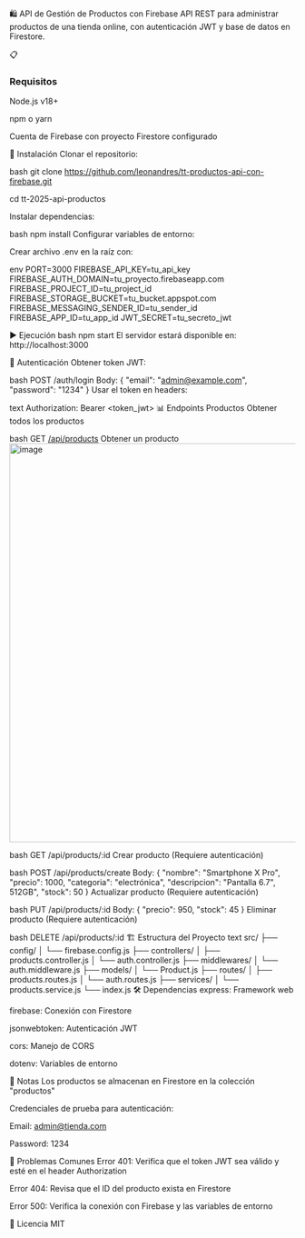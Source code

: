 🛍️ API de Gestión de Productos con Firebase
API REST para administrar productos de una tienda online, con autenticación JWT y base de datos en Firestore.

📋 <h3>Requisitos</h3>
Node.js v18+

npm o yarn

Cuenta de Firebase con proyecto Firestore configurado

🚀 Instalación
Clonar el repositorio:

bash
git clone https://github.com/leonandres/tt-productos-api-con-firebase.git

cd tt-2025-api-productos

Instalar dependencias:

bash
npm install
Configurar variables de entorno:

Crear archivo .env en la raíz con:

env
PORT=3000
FIREBASE_API_KEY=tu_api_key
FIREBASE_AUTH_DOMAIN=tu_proyecto.firebaseapp.com
FIREBASE_PROJECT_ID=tu_project_id
FIREBASE_STORAGE_BUCKET=tu_bucket.appspot.com
FIREBASE_MESSAGING_SENDER_ID=tu_sender_id
FIREBASE_APP_ID=tu_app_id
JWT_SECRET=tu_secreto_jwt

▶️ Ejecución
bash
npm start
El servidor estará disponible en: http://localhost:3000

🔐 Autenticación
Obtener token JWT:

bash
POST /auth/login
Body: { "email": "admin@example.com", "password": "1234" }
Usar el token en headers:

text
Authorization: Bearer <token_jwt>
📊 Endpoints
Productos
Obtener todos los productos

bash
GET [/api/products](http://localhost:3000/api/products)
Obtener un producto
<img width="1368" height="702" alt="image" src="https://github.com/user-attachments/assets/41b3ac1d-880d-4769-9a09-96d172ee4e12" />


bash
GET /api/products/:id
Crear producto (Requiere autenticación)

bash
POST /api/products/create
Body: {
  "nombre": "Smartphone X Pro",
  "precio": 1000,
  "categoria": "electrónica",
  "descripcion": "Pantalla 6.7\", 512GB",
  "stock": 50
}
Actualizar producto (Requiere autenticación)

bash
PUT /api/products/:id
Body: {
  "precio": 950,
  "stock": 45
}
Eliminar producto (Requiere autenticación)

bash
DELETE /api/products/:id
🏗️ Estructura del Proyecto
text
src/
├── config/
│   └── firebase.config.js
├── controllers/
│   ├── products.controller.js
│   └── auth.controller.js
├── middlewares/
│   └── auth.middleware.js
├── models/
│   └── Product.js
├── routes/
│   ├── products.routes.js
│   └── auth.routes.js
├── services/
│   └── products.service.js
└── index.js
🛠️ Dependencias
express: Framework web

firebase: Conexión con Firestore

jsonwebtoken: Autenticación JWT

cors: Manejo de CORS

dotenv: Variables de entorno

📝 Notas
Los productos se almacenan en Firestore en la colección "productos"

Credenciales de prueba para autenticación:

Email: admin@tienda.com

Password: 1234

🔧 Problemas Comunes
Error 401: Verifica que el token JWT sea válido y esté en el header Authorization

Error 404: Revisa que el ID del producto exista en Firestore

Error 500: Verifica la conexión con Firebase y las variables de entorno

📄 Licencia
MIT
